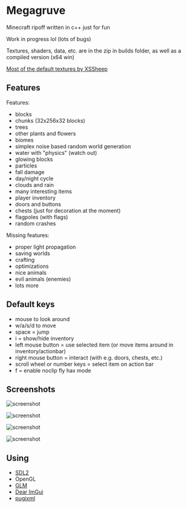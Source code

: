 # Megagruve

Minecraft ripoff written in c++ just for fun

Work in progress lol (lots of bugs)

Textures, shaders, data, etc. are in the zip in builds folder, as well as a compiled version (x64 win)

[Most of the default textures by XSSheep](https://www.minecraftforum.net/forums/mapping-and-modding-java-edition/resource-packs/1242533-pixel-perfection-now-with-polar-bears-1-11)

## Features

Features:
* blocks
* chunks (32x256x32 blocks)
* trees
* other plants and flowers
* biomes
* simplex noise based random world generation
* water with "physics" (watch out)
* glowing blocks
* particles
* fall damage
* day/night cycle
* clouds and rain
* many interesting items
* player inventory
* doors and buttons
* chests (just for decoration at the moment)
* flagpoles (with flags)
* random crashes

Missing features:
* proper light propagation
* saving worlds
* crafting
* optimizations
* nice animals
* evil animals (enemies)
* lots more

## Default keys

* mouse to look around
* w/a/s/d to move
* space = jump
* i = show/hide inventory
* left mouse button = use selected item (or move items around in inventory/actionbar)
* right mouse button = interact (with e.g. doors, chests, etc.)
* scroll wheel or number keys = select item on action bar
* f = enable noclip fly hax mode

## Screenshots

![screenshot](https://github.com/kaffelars/megagruve/blob/main/screenshots/screenshot2.png)

![screenshot](https://github.com/kaffelars/megagruve/blob/main/screenshots/screenshot5.png)

![screenshot](https://github.com/kaffelars/megagruve/blob/main/screenshots/screenshot4.png)

![screenshot](https://github.com/kaffelars/megagruve/blob/main/screenshots/screenshot6.png)

## Using
* [SDL2](https://www.libsdl.org/)
* OpenGL
* [GLM](https://github.com/g-truc/glm)
* [Dear ImGui](https://github.com/ocornut/imgui)
* [pugixml](https://pugixml.org/)
